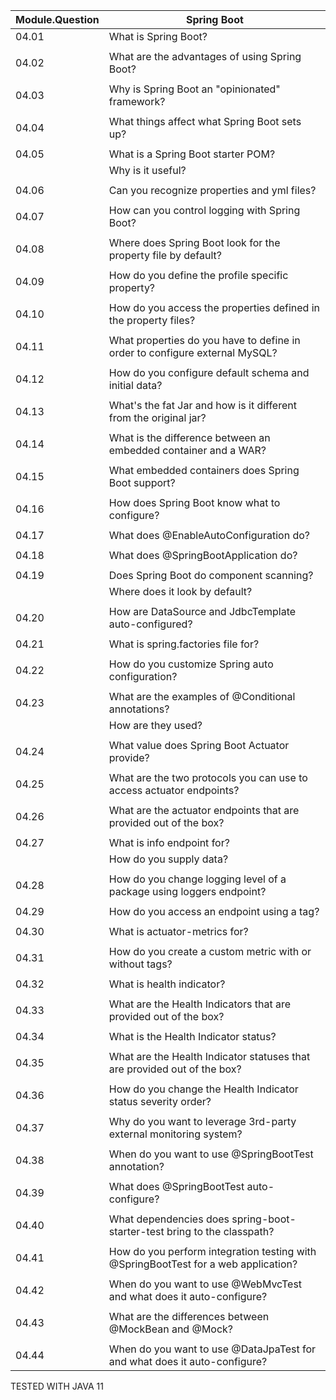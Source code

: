 | Module.Question | Spring Boot                                                                        |
|-----------------|------------------------------------------------------------------------------------|
| 04.01           | What is Spring Boot?                                                               |
|                 |                                                                                    |
| 04.02           | What are the advantages of using Spring Boot?                                      |
|                 |                                                                                    |
| 04.03           | Why is Spring Boot an "opinionated" framework?                                     |
|                 |                                                                                    |
| 04.04           | What things affect what Spring Boot sets up?                                       |
|                 |                                                                                    |
| 04.05           | What is a Spring Boot starter POM?                                                 |
|                 | Why is it useful?                                                                  |
|                 |                                                                                    |
| 04.06           | Can you recognize properties and yml files?                                        |
|                 |                                                                                    |
| 04.07           | How can you control logging with Spring Boot?                                      |
|                 |                                                                                    |
| 04.08           | Where does Spring Boot look for the property file by default?                      |
|                 |                                                                                    |
| 04.09           | How do you define the profile specific property?                                   |
|                 |                                                                                    |
| 04.10           | How do you access the properties defined in the property files?                    |
|                 |                                                                                    |
| 04.11           | What properties do you have to define in order to configure external MySQL?        |
|                 |                                                                                    |
| 04.12           | How do you configure default schema and initial data?                              |
|                 |                                                                                    |
| 04.13           | What's the fat Jar and how is it different from the original jar?                  |
|                 |                                                                                    |
| 04.14           | What is the difference between an embedded container and a WAR?                    |
|                 |                                                                                    |
| 04.15           | What embedded containers does Spring Boot support?                                 |
|                 |                                                                                    |
| 04.16           | How does Spring Boot know what to configure?                                       |
|                 |                                                                                    |
| 04.17           | What does @EnableAutoConfiguration do?                                             |
|                 |                                                                                    |
| 04.18           | What does @SpringBootApplication do?                                               |
|                 |                                                                                    |
| 04.19           | Does Spring Boot do component scanning?                                            |
|                 | Where does it look by default?                                                     |
|                 |                                                                                    |
| 04.20           | How are DataSource and JdbcTemplate auto-configured?                               |
|                 |                                                                                    |
| 04.21           | What is spring.factories file for?                                                 |
|                 |                                                                                    |
| 04.22           | How do you customize Spring auto configuration?                                    |
|                 |                                                                                    |
| 04.23           | What are the examples of @Conditional annotations?                                 |
|                 | How are they used?                                                                 |
|                 |                                                                                    |
| 04.24           | What value does Spring Boot Actuator provide?                                      |
|                 |                                                                                    |
| 04.25           | What are the two protocols you can use to access actuator endpoints?               |
|                 |                                                                                    |
| 04.26           | What are the actuator endpoints that are provided out of the box?                  |
|                 |                                                                                    |
| 04.27           | What is info endpoint for?                                                         |
|                 | How do you supply data?                                                            |
|                 |                                                                                    |
| 04.28           | How do you change logging level of a package using loggers endpoint?               |
|                 |                                                                                    |
| 04.29           | How do you access an endpoint  using a tag?                                        |
|                 |                                                                                    |
| 04.30           | What is actuator-metrics for?                                                      |
|                 |                                                                                    |
| 04.31           | How do you create a custom metric with or without tags?                            |
|                 |                                                                                    |
| 04.32           | What is health indicator?                                                          |
|                 |                                                                                    |
| 04.33           | What are the Health Indicators that are provided out of the box?                   |
|                 |                                                                                    |
| 04.34           | What is the Health Indicator status?                                               |
|                 |                                                                                    |
| 04.35           | What are the Health Indicator statuses that are provided out of the box?           |
|                 |                                                                                    |
| 04.36           | How do you change the Health Indicator status severity order?                      |
|                 |                                                                                    |
| 04.37           | Why do you want to leverage 3rd-party external monitoring system?                  |
|                 |                                                                                    |
| 04.38           | When do you want to use @SpringBootTest annotation?                                |
|                 |                                                                                    |
| 04.39           | What does @SpringBootTest auto-configure?                                          |
|                 |                                                                                    |
| 04.40           | What dependencies does spring-boot-starter-test bring to the classpath?            |
|                 |                                                                                    |
| 04.41           | How do you perform integration testing with @SpringBootTest for a web application? |
|                 |                                                                                    |
| 04.42           | When do you want to use @WebMvcTest and what does it auto-configure?               |
|                 |                                                                                    |
| 04.43           | What are the differences between @MockBean and @Mock?                              |
|                 |                                                                                    |
| 04.44           | When do you want to use @DataJpaTest for and what does it auto-configure?          |


TESTED WITH JAVA 11